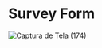 # Survey Form

![Captura de Tela (174)](https://user-images.githubusercontent.com/76259118/219157549-f33f8586-6b0a-46f2-90b0-e62a664b5276.png)
